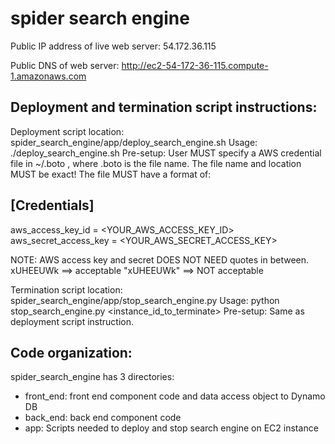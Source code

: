 # spider search engine

Public IP address of live web server: 54.172.36.115

Public DNS of web server: http://ec2-54-172-36-115.compute-1.amazonaws.com

## Deployment and termination script instructions:

Deployment script location: spider_search_engine/app/deploy_search_engine.sh
Usage: ./deploy_search_engine.sh
Pre-setup: User MUST specify a AWS credential file in ~/.boto , where .boto is the file name. The file name and location MUST be exact!
The file MUST have a format of:

## [Credentials]
aws_access_key_id = <YOUR_AWS_ACCESS_KEY_ID>
aws_secret_access_key = <YOUR_AWS_SECRET_ACCESS_KEY>

NOTE: AWS access key and secret DOES NOT NEED quotes in between. 
xUHEEUWk ==> acceptable
"xUHEEUWk" ==> NOT acceptable

Termination script location: spider_search_engine/app/stop_search_engine.py
Usage: python stop_search_engine.py <instance_id_to_terminate>
Pre-setup: Same as deployment script instruction.

## Code organization:

spider_search_engine has 3 directories:
- front_end: front end component code and data access object to Dynamo DB
- back_end: back end component code
- app: Scripts needed to deploy and stop search engine on EC2 instance